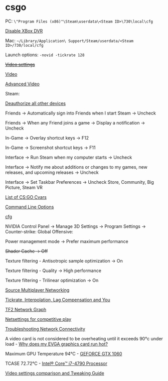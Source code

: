 # csgo
PC: `\"Program Files (x86)"\Steam\userdata\<Steam ID>\730\local\cfg`

[Disable XBox DVR](https://support.steampowered.com/kb_article.php?ref=6239-DZCB-8600)

Mac: `~/Library/Application\ Support/Steam/userdata/<Steam ID>/730/local/cfg`


Launch options: `-novid -tickrate 128`

~~[Video settings](http://steamcommunity.com/sharedfiles/filedetails/?id=1323979967)~~

[Video](https://steamcommunity.com/sharedfiles/filedetails/?id=1612814797)

[Advanced Video](https://steamcommunity.com/sharedfiles/filedetails/?id=1612814809)



Steam:

[Deauthorize all other devices](https://store.steampowered.com/twofactor/manage)

Friends -> Automatically sign into Friends when I start Steam -> Uncheck

Friends -> When any Friend joins a game -> Display a notification -> Uncheck

In-Game -> Overlay shortcut keys -> F12

In-Game -> Screenshot shortcut keys -> F11

Interface -> Run Steam when my computer starts -> Uncheck

Interface -> Notify me about additions or changes to my games, new releases, and upcoming releases -> Uncheck

Interface -> Set Taskbar Preferences -> Uncheck Store, Community, Big Picture, Steam VR

[List of CS:GO Cvars](https://developer.valvesoftware.com/wiki/List_of_CS:GO_Cvars)

[Command Line Options](https://developer.valvesoftware.com/wiki/Command_Line_Options)

[cfg](https://developer.valvesoftware.com/wiki/Cfg)

NVIDIA Control Panel -> Manage 3D Settings -> Program Settings -> Counter-strike: Global Offensive:

Power management mode -> Prefer maximum performance

~~Shader Cache -> Off~~

Texture filtering - Antisotropic sample optimization -> On

Texture filtering - Quality -> High performance

Texture filtering - Trilinear optimization -> On


[Source Multiplayer Networking](https://developer.valvesoftware.com/wiki/Source_Multiplayer_Networking)

[Tickrate, Interpolation, Lag Compensation and You](http://team-dignitas.net/articles/blogs/CSGO/9512/tickrate-interpolation-lag-compensation-and-you-probably-not-the-reason-why-you-just-missed-that-shot)

[TF2 Network Graph](https://developer.valvesoftware.com/wiki/TF2_Network_Graph)

[Netsettings for competitive play](http://clutchround.com/csgo-netsettings-for-competitive-play/)

[Troubleshooting Network Connectivity](https://support.steampowered.com/kb_article.php?ref=1456-EUDN-2493)

A video card is not considered to be overheating until it exceeds 90°c under load - [Why does my EVGA graphics card run hot?](http://www.evga.com/support/faq/?f=57289)

Maximum GPU Temperature 94°C - [GEFORCE GTX 1060](https://www.nvidia.com/en-us/geforce/products/10series/geforce-gtx-1060/)

TCASE 72.72°C - [Intel® Core™ i7-4790 Processor](https://ark.intel.com/products/80806/Intel-Core-i7-4790-Processor-8M-Cache-up-to-4_00-GHz)

[Video settings comparison and Tweaking Guide](http://clutchround.com/csgo-video-settings-comparison-and-tweaking-guide/)
